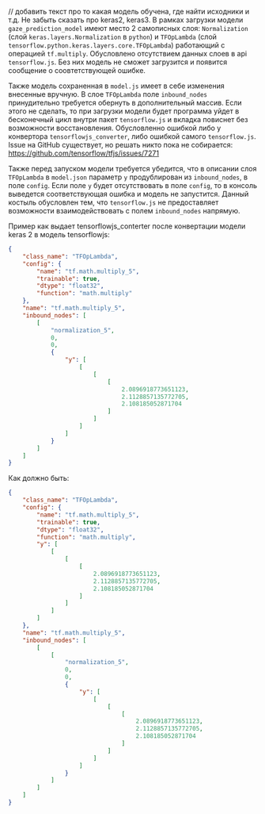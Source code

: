 // добавить текст про то какая модель обучена, где найти исходники и т.д. Не забыть сказать про keras2, keras3.
В рамках загрузки модели `gaze_prediction_model` имеют место 2 самописных слоя: `Normalization` (слой `keras.layers.Normalization` в `python`) и `TFOpLambda` (слой `tensorflow.python.keras.layers.core.TFOpLambda`) работающий с операцией `tf.multiply`. Обусловлено отсутствием данных слоев в api `tensorflow.js`. Без них модель не сможет загрузится и появится сообщение о соовтетствующей ошибке.

Также модель сохраненная в `model.js` имеет в себе изменения внесенные вручную. В слое `TFOpLambda` поле `inbound_nodes` принудительно требуется обернуть в дополнительный массив. Если этого не сделать, то при загрузки модели будет программа уйдет в бесконечный цикл внутри пакет `tensorflow.js` и вкладка повиснет без возможности восстановления. Обусловленно ошибкой либо у конвертора `tensorflowjs_converter`, либо ошибкой самого `tensorflow.js`. Issue на GitHub существует, но решать никто пока не собирается: https://github.com/tensorflow/tfjs/issues/7271

Также перед запуском модели требуется убедится, что в описании слоя `TFOpLambda` в `model.json` параметр `y` продублирован из `inbound_nodes`, в поле `config`. Если поле `y` будет отсутствовать в поле `config`, то в консоль выведется соответствующая ошибка и модель не запустится. Данный костыль обусловлен тем, что `tensorflow.js` не предоставляет возможности взаимодействовать с полем `inbound_nodes` напрямую.

Пример как выдает tensorflowjs_conterter после конвертации модели keras 2 в модель tensorflowjs:
```json
{
    "class_name": "TFOpLambda",
    "config": {
        "name": "tf.math.multiply_5",
        "trainable": true,
        "dtype": "float32",
        "function": "math.multiply"
    },
    "name": "tf.math.multiply_5",
    "inbound_nodes": [
        [
            "normalization_5",
            0,
            0,
            {
                "y": [
                    [
                        [
                            [
                                2.0896918773651123,
                                2.1128857135772705,
                                2.108185052871704
                            ]
                        ]
                    ]
                ]
            }
        ]
    ]
}
```

Как должно быть:
```json
{
    "class_name": "TFOpLambda",
    "config": {
        "name": "tf.math.multiply_5",
        "trainable": true,
        "dtype": "float32",
        "function": "math.multiply",
        "y": [
            [
                [
                    [
                        2.0896918773651123,
                        2.1128857135772705,
                        2.108185052871704
                    ]
                ]
            ]
        ]
    },
    "name": "tf.math.multiply_5",
    "inbound_nodes": [
        [
            [
                "normalization_5",
                0,
                0,
                {
                    "y": [
                        [
                            [
                                [
                                    2.0896918773651123,
                                    2.1128857135772705,
                                    2.108185052871704
                                ]
                            ]
                        ]
                    ]
                }
            ]
        ]
    ]
}
```

